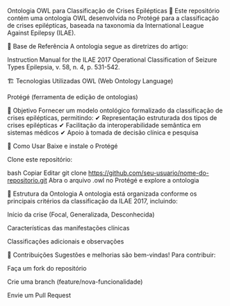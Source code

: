Ontologia OWL para Classificação de Crises Epilépticas 🧠 
Este repositório contém uma ontologia OWL desenvolvida no Protégé para a classificação de crises epilépticas, baseada na taxonomia da International League Against Epilepsy (ILAE).

📖 Base de Referência
A ontologia segue as diretrizes do artigo:

Instruction Manual for the ILAE 2017 Operational Classification of Seizure Types
Epilepsia, v. 58, n. 4, p. 531-542.

🏗️ Tecnologias Utilizadas
OWL (Web Ontology Language)

Protégé (ferramenta de edição de ontologias)

🎯 Objetivo
Fornecer um modelo ontológico formalizado da classificação de crises epilépticas, permitindo:
✔ Representação estruturada dos tipos de crises epilépticas
✔ Facilitação da interoperabilidade semântica em sistemas médicos
✔ Apoio à tomada de decisão clínica e pesquisa

🚀 Como Usar
Baixe e instale o Protégé

Clone este repositório:

bash
Copiar
Editar
git clone https://github.com/seu-usuario/nome-do-repositorio.git
Abra o arquivo .owl no Protégé e explore a ontologia

📌 Estrutura da Ontologia
A ontologia está organizada conforme os principais critérios da classificação da ILAE 2017, incluindo:

Início da crise (Focal, Generalizada, Desconhecida)

Características das manifestações clínicas

Classificações adicionais e observações

🤝 Contribuições
Sugestões e melhorias são bem-vindas! Para contribuir:

Faça um fork do repositório

Crie uma branch (feature/nova-funcionalidade)

Envie um Pull Request
